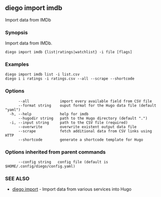 ## diego import imdb

Import data from IMDb

### Synopsis

Import data from IMDb.

```
diego import imdb {list|ratings|watchlist} -i file [flags]
```

### Examples

```
diego import imdb list -i list.csv
diego i i ratings -i ratings.csv --all --scrape --shortcode
```

### Options

```
      --all              import every available field from CSV file
      --format string    ouput format for the Hugo data file (default "yaml")
  -h, --help             help for imdb
      --hugodir string   path to the Hugo directory (default ".")
  -i, --input string     path to the CSV file (required)
      --overwrite        overwrite existent output data file
      --scrape           fetch additional data from CSV links using HTTP
      --shortcode        generate a shortcode template for Hugo
```

### Options inherited from parent commands

```
      --config string   config file (default is $HOME/.config/diego/config.yaml)
```

### SEE ALSO

* [diego import](diego_import.md)	 - Import data from various services into Hugo

